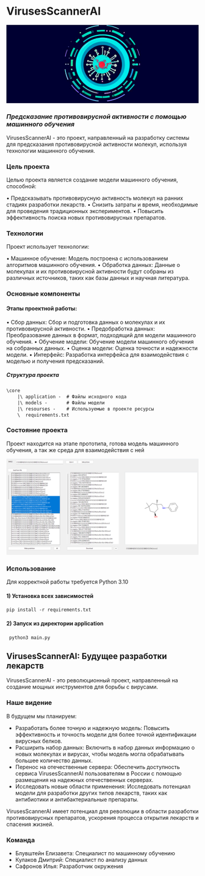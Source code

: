 # VirusesScannerAI 

![LOGO](https://github.com/ResQkiT/VirusesScannerAI/raw/main/core/resources/logo2.png)

### *Предсказание противовирусной активности с помощью машинного обучения*

VirusesScannerAI - это проект, направленный на разработку системы для предсказания противовирусной активности молекул, используя технологии машинного обучения.

### Цель проекта

Целью проекта является создание модели машинного обучения, способной:

• Предсказывать противовирусную активность молекул на ранних стадиях разработки лекарств.
• Снизить затраты и время, необходимые для проведения традиционных экспериментов.
• Повысить эффективность поиска новых противовирусных препаратов.

### Технологии

Проект использует технологии:

• Машинное обучение: Модель построена с использованием алгоритмов машинного обучения.
• Обработка данных: Данные о молекулах и их противовирусной активности будут собраны из различных источников, таких как базы данных и научная литература.

### Основные компоненты

#### Этапы проектной работы:

• Сбор данных: Сбор и подготовка данных о молекулах и их противовирусной активности.
• Предобработка данных: Преобразование данных в формат, подходящий для модели машинного обучения.
• Обучение модели: Обучение модели машинного обучения на собранных данных.
• Оценка модели: Оценка точности и надежности модели.
• Интерфейс: Разработка интерфейса для взаимодействия с моделью и получения предсказаний.

##### Структура проекта
```
\core
    |\ application -  # Файлы исходного кода
    |\ models -       # Файлы модели
    |\ resourses -    # Используемые в проекте ресурсы
    \  requirements.txt
```

### Состояние проекта

Проект находится на этапе прототипа, готова модель машинного обучения, а так же среда для взаимодействия с ней


![LOGO](https://github.com/ResQkiT/VirusesScannerAI/raw/main/core/resources/showcase.png)
### Использование
Для корректной работы требуется
Python 3.10
#### 1) Установка всех зависимостей
` pip install -r requirements.txt `
#### 2) Запуск из директории application
` python3 main.py`

## VirusesScannerAI: Будущее разработки лекарств

VirusesScannerAI - это революционный проект, направленный на создание мощных инструментов для борьбы с вирусами. 

### Наше видение

В будущем мы планируем:

- Разработать более точную и надежную модель: Повысить эффективность и точность модели для более точной идентификации вирусных белков.
- Расширить набор данных: Включить в набор данных информацию о новых молекулах и вирусах, чтобы модель могла обрабатывать большее количество данных.
- Перенос на отечественные сервера: Обеспечить доступность сервиса VirusesScannerAI пользователям в России с помощью размещения на надежных отечественных серверах.
- Исследовать новые области применения: Исследовать потенциал модели для разработки других типов лекарств, таких как антибиотики и антибактериальные препараты.

VirusesScannerAI имеет потенциал для революции в области разработки противовирусных препаратов, ускорения процесса открытия лекарств и спасения жизней. 

### Команда
- Блувштейн Елизавета: Специалист по машинному обучению
- Кулаков Дмитрий: Специалист по анализу данных
- Сафронов  Илья: Разработчик окружения
